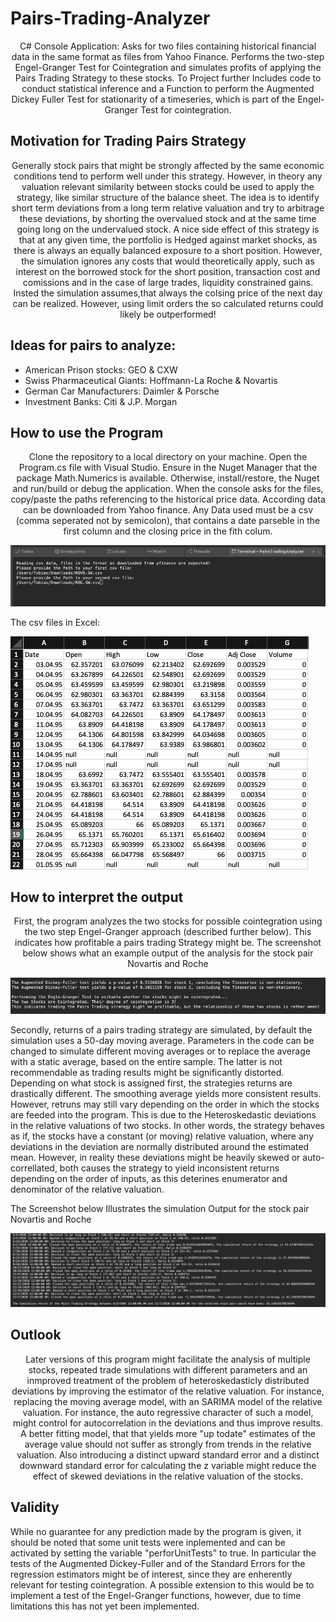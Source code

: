 # Pairs-Trading-Analyzer
<p style="text-align: center;">C# Console Application:
Asks for two files containing historical financial data in the same format as files from Yahoo Finance. Performs the two-step Engel-Granger Test for Cointegration and simulates profits of applying the Pairs Trading Strategy to these stocks. To Project further Includes code to conduct statistical inference and a Function to perform the Augmented Dickey Fuller Test for stationarity of a timeseries, which is part of the Engel-Granger Test for cointegration.</p>

## Motivation for Trading Pairs Strategy
<p style="text-align: center;">Generally stock pairs that might be strongly affected by the same economic conditions tend to perform well under this strategy. However, in theory any valuation relevant similarity between stocks could be used to apply the strategy, like similar structure of the balance sheet. The idea is to identify short term deviations from a long term relative valuation and try to arbitrage these deviations, by shorting the overvalued stock and at the same time going long on the undervalued stock. A nice side effect of this strategy is that at any given time, the portfolio is Hedged against market shocks, as there is always an equally balanced exposure to a short position. However, the simulation ignores any costs that would theoretically apply, such as interest on the borrowed stock for the short position, transaction cost and comissions and in the case of large trades, liquidity constrained gains. Insted the simulation assumes,that always the colsing price of the  next day can be realized. However, using limit orders the so calculated returns could likely be outperformed!</p>

## Ideas for pairs to analyze:
- American Prison stocks: GEO & CXW
- Swiss Pharmaceutical Giants: Hoffmann-La Roche & Novartis
- German Car Manufacturers: Daimler & Porsche
- Investment Banks: Citi & J.P. Morgan

## How to use the Program
<p style="text-align: center;">Clone the repository to a local directory on your machine. Open the Program.cs file with Visual Studio. Ensure in the Nuget Manager that the package Math.Numerics is available. Otherwise, install/restore, the Nuget and run/build or debug the application.
When the console asks for the files, copy/paste the paths referencing to the historical price data. According data can be downloaded from Yahoo finance.
Any Data used must be a csv (comma seperated not by semicolon), that contains a date parseble in the first column and the closing price in the fith colum.</p>

![](https://github.com/Tobias-Mann/Pairs-Trading-Analyzer/blob/master/Screenshots/Inputs.png?raw=true)

<p> The csv files in Excel:</p>

![](https://github.com/Tobias-Mann/Pairs-Trading-Analyzer/blob/master/Screenshots/Data%20In%20Excel.png?raw=true)

## How to interpret the output
<p style="text-align: center;">First, the program analyzes the two stocks for possible cointegration using the two step Engel-Granger approach (described further below).
This indicates how profitable a pairs trading Strategy might be. The screenshot below shows what an example output of the analysis for the stock pair Novartis and Roche</p>

![](https://github.com/Tobias-Mann/Pairs-Trading-Analyzer/blob/master/Screenshots/Cointegration%20Analysis.png?raw=true)

<p>Secondly, returns of a pairs trading strategy are simulated, by default the simulation uses a 50-day moving average. Parameters in the code can be changed to simulate different moving averages or to replace the average with a static average, based on the entire sample. The latter is not recommendable as trading results might be significantly distorted. Depending on what stock is assigned first, the strategies returns are drastically different. The smoothing average yields more consistent results. However, retruns may still vary depending on the order in which the stocks are feeded into the program. This is due to the Heteroskedastic deviations in the relative valuations of two stocks. In other words, the strategy behaves as if, the stocks have a constant (or moving) relative valuation, where any deviations in the deviation are normally distributed around the estimated mean. However, in reality these deviations might be heavily skewed or auto-correllated, both causes the strategy to yield inconsistent returns depending on the order of inputs, as this deterines enumerator and denominator of the relative valuation.</p> <p>The Screenshot below Illustrates the simulation Output for the stock pair Novartis and Roche</p>

![](https://github.com/Tobias-Mann/Pairs-Trading-Analyzer/blob/master/Screenshots/Simulation%20of%20Trades.png?raw=true)

## Outlook
<p style="text-align: center;">Later versions of this program might facilitate the analysis of multiple stocks, repeated trade simulations with different parameters and an inmproved treatment of the problem of heteroskedasticly distributed deviations by improving the estimator of the relative valuation. For instance, replacing the moving average model, with an SARIMA model of the relative valuation. For instance, the auto regressive character of such a model, might control for autocorrelation in the deviations and thus improve results. A better fitting model, that that yields more "up todate" estimates of the average value should not suffer as strongly from trends in the relative valuation. Also introducing a distinct upward standard error and a distinct downward standard error for calculating the z variable might reduce the effect of skewed deviations in the relative valuation of the stocks.</p>

## Validity
While no guarantee for any prediction made by the program is given, it should be noted that some unit tests were inplemented and can be activated by setting the variable "perforUnitTests" to true. In particular the tests of the Augmented Dickey-Fuller and of the Standard Errors for the regression estimators might be of interest, since they are enherently relevant for testing cointegration. A possible extension to this would be to implement a test of the Engel-Granger functions, however, due to time limitations this has not yet been implemented.



